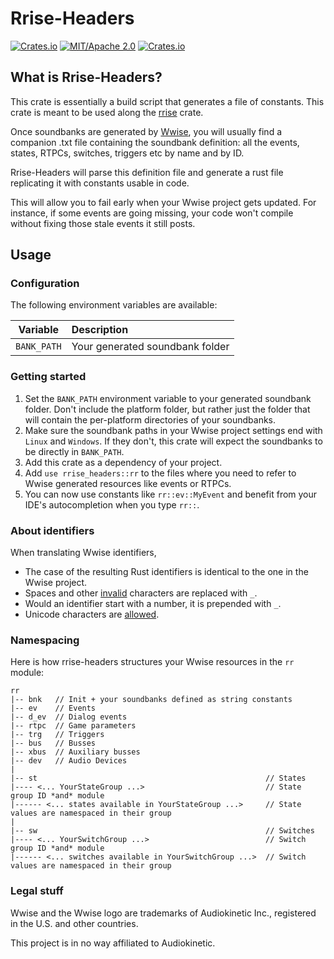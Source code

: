 # Rrise-Headers

[![Crates.io](https://img.shields.io/crates/v/rrise-headers.svg)](https://crates.io/crates/rrise-headers)
[![MIT/Apache 2.0](https://img.shields.io/badge/license-MIT%2FApache-blue.svg)](./LICENSE)
[![Crates.io](https://img.shields.io/crates/d/rrise-headers.svg)](https://crates.io/crates/rrise-headers)

## What is Rrise-Headers?
This crate is essentially a build script that generates a file of constants. This crate is meant to be used along 
the [rrise](/README.md) crate.

Once soundbanks are generated by [Wwise](https://www.audiokinetic.com/en/products/wwise), you will usually find a 
companion .txt file containing the soundbank definition: all the events, states, RTPCs, switches, triggers 
etc by name and by ID.

Rrise-Headers will parse this definition file and generate a rust file replicating it with constants usable in code.

This will allow you to fail early when your Wwise project gets updated. For instance, if some events are going missing, 
your code won't compile without fixing those stale events it still posts.

## Usage

### Configuration
The following environment variables are available:

| Variable       | Description                                                                                                                   |
|----------------|:------------------------------------------------------------------------------------------------------------------------------|
| `BANK_PATH`    | Your generated soundbank folder                                                                                               |

### Getting started
1. Set the `BANK_PATH` environment variable to your generated soundbank folder. Don't include the platform 
folder, but rather just the folder that will contain the per-platform directories of your soundbanks.
2. Make sure the soundbank paths in your Wwise project settings end with `Linux` and `Windows`. If they 
   don't, this crate will expect the soundbanks to be directly in `BANK_PATH`.
3. Add this crate as a dependency of your project.
4. Add `use rrise_headers::rr` to the files where you need to refer to Wwise generated resources like events or RTPCs.
5. You can now use constants like `rr::ev::MyEvent` and benefit from your IDE's autocompletion when you type `rr::`.

### About identifiers
When translating Wwise identifiers,
- The case of the resulting Rust identifiers is identical to the one in the Wwise project.
- Spaces and other [invalid](https://doc.rust-lang.org/beta/reference/identifiers.html) characters are replaced with `_`.
- Would an identifier start with a number, it is prepended with `_`.
- Unicode characters are [allowed](https://doc.rust-lang.org/beta/reference/identifiers.html).

### Namespacing
Here is how rrise-headers structures your Wwise resources in the `rr` module:

```
rr
|-- bnk   // Init + your soundbanks defined as string constants
|-- ev    // Events
|-- d_ev  // Dialog events
|-- rtpc  // Game parameters
|-- trg   // Triggers
|-- bus   // Busses
|-- xbus  // Auxiliary busses
|-- dev   // Audio Devices
|
|-- st                                                   // States
|---- <... YourStateGroup ...>                           // State group ID *and* module
|------ <... states available in YourStateGroup ...>     // State values are namespaced in their group
|
|-- sw                                                   // Switches
|---- <... YourSwitchGroup ...>                          // Switch group ID *and* module
|------ <... switches available in YourSwitchGroup ...>  // Switch values are namespaced in their group
```

### Legal stuff
Wwise and the Wwise logo are trademarks of Audiokinetic Inc., registered in the U.S. and other countries.

This project is in no way affiliated to Audiokinetic.
